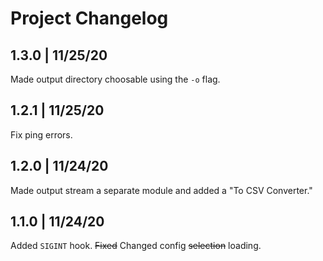 # Project Changelog

## 1.3.0 | 11/25/20

Made output directory choosable using the `-o` flag. 

## 1.2.1 | 11/25/20

Fix ping errors.

## 1.2.0 | 11/24/20

Made output stream a separate module and added a "To CSV Converter."

## 1.1.0 | 11/24/20

Added `SIGINT` hook. ~~Fixed~~ Changed config ~~selection~~ loading.
